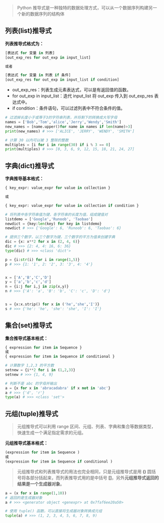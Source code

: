 > Python 推导式是一种独特的数据处理方式，可以从一个数据序列构建另一个新的数据序列的结构体

## 列表(list)推导式

**列表推导式格式为：**

```python
[表达式 for 变量 in 列表] 
[out_exp_res for out_exp in input_list]

或者 

[表达式 for 变量 in 列表 if 条件]
[out_exp_res for out_exp in input_list if condition]
```

- out_exp_res：列表生成元素表达式，可以是有返回值的函数。
- for out_exp in input_list：迭代 input_list 将 out_exp 传入到 out_exp_res 表达式中。
- if condition：条件语句，可以过滤列表中不符合条件的值。

```python
# 过滤掉长度小于或等于3的字符串列表，并将剩下的转换成大写字母
names = ['Bob','Tom','alice','Jerry','Wendy','Smith']
new_names = [name.upper()for name in names if len(name)>3]
print(new_names) # >>> ['ALICE', 'JERRY', 'WENDY', 'SMITH']

```

```python
# 计算 30 以内可以被 3 整除的整数
multiples = [i for i in range(30) if i % 3 == 0]
print(multiples) # >>> [0, 3, 6, 9, 12, 15, 18, 21, 24, 27]
```

## 字典(dict)推导式

**字典推导基本格式：**

```python
{ key_expr: value_expr for value in collection }

或

{ key_expr: value_expr for value in collection if condition }
```



```python
# 将列表中各字符串值为键，各字符串的长度为值，组成键值对
listdemo = ['Google','Runoob', 'Taobao']
newdict = {key:len(key) for key in listdemo}
newdict # >>> {'Google': 6, 'Runoob': 6, 'Taobao': 6}
```

```python
# 提供三个数字，以三个数字为键，三个数字的平方为值来创建字典
dic = {x: x**2 for x in (2, 4, 6)}
dic # >>> {2: 4, 4: 16, 6: 36}
type(dic) # >>> <class 'dict'>
```


```python
p = {i:str(i) for i in range(1,5)}
p # >>> {1: '1', 2: '2', 3: '3', 4: '4'}


x = ['A','B','C','D']
y = ['a','b','c','d']
n = {i:j for i,j in zip(x,y)}
n # >>> {'A': 'a', 'B': 'b', 'C': 'c', 'D': 'd'}


s = {x:x.strip() for x in ('he','she','I')}
s # >>> {'he': 'he', 'she': 'she', 'I': 'I'}

```

## 集合(set)推导式

**集合推导式基本格式：**

```python
{ expression for item in Sequence }
或
{ expression for item in Sequence if conditional }
```

```python
# 计算数字 1,2,3 的平方数
setnew = {i**2 for i in (1,2,3)}
setnew # >>> {1, 4, 9}
```

```python
# 判断不是 abc 的字母并输出
a = {x for x in 'abracadabra' if x not in 'abc'}
a # >>> {'d', 'r'}
type(a) # >>> <class 'set'>
```

## 元组(tuple)推导式

> 元组推导式可以利用 range 区间、元组、列表、字典和集合等数据类型，快速生成一个满足指定需求的元组。

**元组推导式基本格式：**

```python
(expression for item in Sequence )
或
(expression for item in Sequence if conditional )
```

> 元组推导式和列表推导式的用法也完全相同，只是元组推导式是用 **()** 圆括号将各部分括起来，而列表推导式用的是中括号 **[]**，另外**元组推导式返回的结果是一个生成器对象**。

```python
a = (x for x in range(1,10))
# 返回的是生成器对象
a # >>> <generator object <genexpr> at 0x7faf6ee20a50>  

# 使用 tuple() 函数，可以直接将生成器对象转换成元组
tuple(a) # >>> (1, 2, 3, 4, 5, 6, 7, 8, 9) 
```

